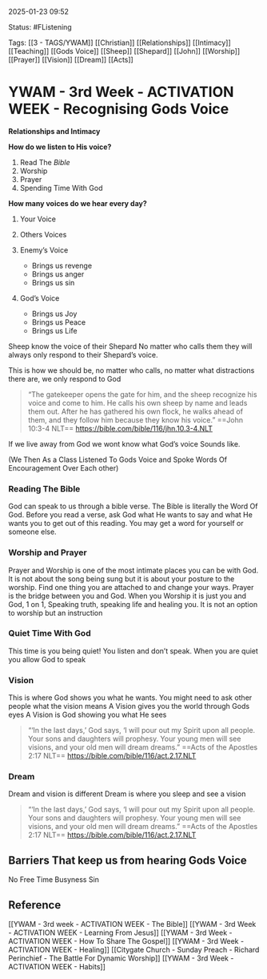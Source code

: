 2025-01-23 09:52

Status: #FListening 

Tags: [[3 - TAGS/YWAM]] [[Christian]] [[Relationships]] [[Intimacy]] [[Teaching]] [[Gods Voice]] [[Sheep]] [[Shepard]] [[John]]
[[Worship]] [[Prayer]] [[Vision]] [[Dream]] [[Acts]]
# YWAM - 3rd Week - ACTIVATION WEEK - Recognising Gods Voice

**Relationships and Intimacy**


**How do we listen to His voice?**
1. Read The *Bible*
2. Worship
3. Prayer
4. Spending Time With God


**How many voices do we hear every day?**
1. Your Voice
2. Others Voices
4. Enemy’s Voice
    - Brings us revenge
    - Brings us anger
    - Brings us sin

5. God’s Voice
    - Brings us Joy
    - Brings us Peace
    - Brings us Life

Sheep know the voice of their Shepard
No matter who calls them they will always only respond to their Shepard’s voice.

This is how we should be, no matter who calls, no matter what distractions there are, we only respond to God

> “The gatekeeper opens the gate for him, and the sheep recognize his voice and come to him. He calls his own sheep by name and leads them out. After he has gathered his own flock, he walks ahead of them, and they follow him because they know his voice.”
‭‭==John‬ ‭10‬:‭3‬-‭4‬ ‭NLT‬‬==
https://bible.com/bible/116/jhn.10.3-4.NLT

If we live away from God we wont know what God’s voice Sounds like.

(We Then As a Class Listened To Gods Voice and Spoke Words Of Encouragement Over Each other)

### Reading The Bible
God can speak to us through a bible verse.
The Bible is literally the Word Of God.
Before you read a verse, ask God what He wants to say and what He wants you to get out of this reading.
You may get a word for yourself or someone else.
### Worship and Prayer
Prayer and Worship is one of the most intimate places you can be with God.
It is not about the song being sung but it is about your posture to the worship.
Find one thing you are attached to and change your ways.
Prayer is the bridge between you and God.
When you Worship it is just you and God, 1 on 1, Speaking truth, speaking life and healing you.
It is not an option to worship but an instruction
### Quiet Time With God
This time is you being quiet!
You listen and don’t speak.
When you are quiet you allow God to speak 
### Vision
This is where God shows you what he wants.
You might need to ask other people what the vision means
A Vision gives you the world through Gods eyes
A Vision is God showing you what He sees
> “‘In the last days,’ God says, ‘I will pour out my Spirit upon all people. Your sons and daughters will prophesy. Your young men will see visions, and your old men will dream dreams.”
‭‭==Acts of the Apostles‬ ‭2‬:‭17‬ ‭NLT‬‬==
https://bible.com/bible/116/act.2.17.NLT
### Dream
Dream and vision is different
Dream is where you sleep and see a vision
> “‘In the last days,’ God says, ‘I will pour out my Spirit upon all people. Your sons and daughters will prophesy. Your young men will see visions, and your old men will dream dreams.”
‭‭==Acts of the Apostles‬ ‭2‬:‭17‬ ‭NLT‬‬==
https://bible.com/bible/116/act.2.17.NLT


## Barriers That keep us from hearing Gods Voice
No Free Time
Busyness
Sin



## Reference

[[YWAM - 3rd week - ACTIVATION WEEK - The Bible]]
[[YWAM - 3rd Week - ACTIVATION WEEK - Learning From Jesus]]
[[YWAM - 3rd Week - ACTIVATION WEEK - How To Share The Gospel]]
[[YWAM - 3rd Week - ACTIVATION WEEK - Healing]]
[[Citygate Church - Sunday Preach - Richard Perinchief - The Battle For Dynamic Worship]]
[[YWAM - 3rd Week - ACTIVATION WEEK - Habits]]
